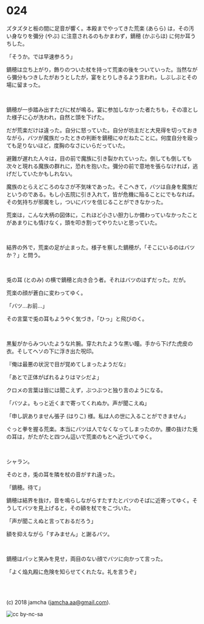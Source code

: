 

# 024

ズタズタと板の間に足音が響く。本殿までやってきた荒楽 (あらら) は，その汚い身なりを彌分 (やぶ) に注意されるのもかまわず，鏑穂 (かぶらほ) に何か耳うちした。  

「そうか。では早速参ろう」  

鏑穂は立ち上がり，飾りのついた杖を持って荒楽の後をついていった。当然ながら彌分もつきしたがおうとしたが，宴をとりしきるよう言われ，しぶしぶとその場に留まった。  

<br>  

鏑穂が一歩踏み出すたびに杖が鳴る。宴に参加しなかった者たちも，その凛とした様子に心が洗われ，自然と頭を下げた。  

だが荒楽だけは違った。自分に怒っていた。自分が坊主だと大見得を切っておきながら，バツが魔族だったときの判断を鏑穂にゆだねたことに。何度自分を殴っても足りないほど，度胸のなさにいらだっていた。  

避難が遅れた人々は，目の前で魔族に引き裂かれていった。倒しても倒しても次々と現れる魔族の群れに，恐れを抱いた。彌分の前で意地を張らなければ，逃げだしていたかもしれない。  

魔族のとらえどころのなさが不気味であった。そこへきて，バツは自身を魔族だというのである。もし小五院に引き入れて，皆が危機に陥ることにでもなれば。その気持ちが邪魔をし，ついにバツを信じることができなかった。  

荒楽は，こんな大柄の図体に，これほど小さい胆力しか備わっていなかったことがあまりにも情けなく，頭を叩き割ってやりたいと思っていた。  

<br>  

結界の外で，荒楽の足が止まった。様子を察した鏑穂が，「そこにいるのはバツか？」と問う。  

<br>  

兎の耳 (とのみ) の横で鏑穂と向き合う者。それはバツのはずだった。だが。  

荒楽の顔が蒼白に変わってゆく。  

「バツ…お前…」  

その言葉で兎の耳もようやく気づき，「ひっ」と飛びのく。  

<br>  

黒髪がからみついたような片腕。穿たれたような黒い瞳。手から下げた虎皮の衣。そしてヘソの下に浮き出た呪印。  

『俺は最悪の状況で目が覚めてしまったようだな』  

「あとで正体がばれるよりはマシだよ」  

クロメの言葉は皆には聞こえず，ぶつぶつと独り言のようになる。  

「バツよ。もっと近くまで寄ってくれぬか。声が聞こえぬ」  

「申し訳ありません張子 (はりこ) 様。私は人の世に入ることができません」  

ぐっと拳を握る荒楽。本当にバツは人でなくなってしまったのか。腰の抜けた兎の耳は，がたがたと四つん這いで荒楽のもとへ近づいてゆく。  

<br>  

シャラン。  

そのとき，兎の耳を隣を杖の音がすれ違った。  

「鏑穂。待て」  

鏑穂は結界を抜け，音を鳴らしながらすたすたとバツのそばに近寄ってゆく。そうしてバツを見上げると，その額を杖でをこづいた。  

「声が聞こえぬと言っておるだろう」  

額を抑えながら「すみません」と謝るバツ。  

<br>  

鏑穂はパッと笑みを見せ，両目のない顔でバツに向かって言った。  

「よく焔丸殿に危険を知らせてくれたな。礼を言うぞ」  

<br>  
<br>  

(c) 2018 jamcha (jamcha.aa@gmail.com).  

![cc by-nc-sa](https://i.creativecommons.org/l/by-nc-sa/4.0/88x31.png)  

